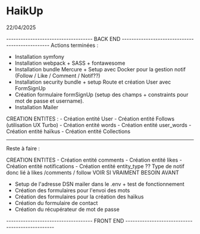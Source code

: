 # HaikUp

22/04/2025

------------------------------------ BACK END ------------------------------------------------
Actions terminées : 
- Installation symfony 
- Installation webpack + SASS + fontawesome
- Installation bundle Mercure + Setup avec Docker pour la gestion notif (Follow / Like / Comment / Notif??)
- Installation security bundle + setup Route et création User avec FormSignUp
- Création formulaire formSignUp (setup des champs + constraints pour mot de passe et username).
- Installation Mailer

CREATION ENTITES : 
    - Création entité User
    - Création entité Follows (utilisation UX Turbo)
    - Création entité words
    - Création entité user_words 
    - Création entité haïkus
    - Création entité Collections


------------------------------------

Reste à faire :

CREATION ENTITES
    - Création entité comments
    - Création entité likes
    - Création entité notifications
    - Création entité entity_type ?? Type de notif donc lié à likes /comments / follow VOIR SI VRAIMENT BESOIN AVANT


- Setup de l'adresse DSN mailer dans le .env + test de fonctionnement
- Création des formulaires pour l'envoi des mots
- Création des formulaires pour la création des haïkus
- Création du formulaire de contact
- Création du récupérateur de mot de passe






------------------------------------ FRONT END ------------------------------------------------
